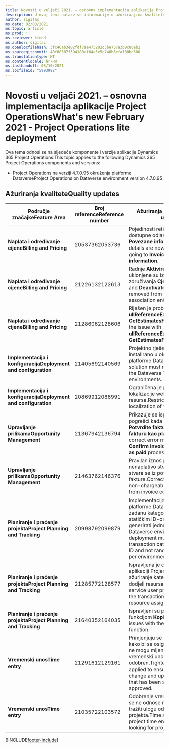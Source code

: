 ```yaml
---
title: Novosti u veljači 2021. – osnovna implementacija aplikacije Project Operations
description: U ovoj temi nalaze se informacije o ažuriranjima kvalitete dostupnim u izdanju osnovne implementacije aplikacije Project Operations za veljaču 2021.
author: sigitac
ms.date: 02/08/2021
ms.topic: article
ms.prod: ''
ms.reviewer: kfend
ms.author: sigitac
ms.openlocfilehash: 3fc46ab3e82fdf7ae473202c5be737a3b8c86ab2
ms.sourcegitcommit: 40f68387f594180af64a5e5c748b6efa188bd300
ms.translationtype: HT
ms.contentlocale: hr-HR
ms.lasthandoff: 05/10/2021
ms.locfileid: "5993992"
---
```

# <a name="whats-new-february-2021---project-operations-lite-deployment"></a><span data-ttu-id="6f630-103">Novosti u veljači 2021. – osnovna implementacija aplikacije Project Operations</span><span class="sxs-lookup"><span data-stu-id="6f630-103">What's new February 2021 - Project Operations lite deployment</span></span>

<span data-ttu-id="6f630-104">Ova tema odnosi se na sljedeće komponente i verzije aplikacije Dynamics 365 Project Operations:</span><span class="sxs-lookup"><span data-stu-id="6f630-104">This topic applies to the following Dynamics 365 Project Operations components and versions:</span></span>

  - <span data-ttu-id="6f630-105">Project Operations na verziji 4.7.0.95 okruženja platforme Dataverse</span><span class="sxs-lookup"><span data-stu-id="6f630-105">Project Operations on Dataverse environment version 4.7.0.95</span></span>

## <a name="quality-updates"></a><span data-ttu-id="6f630-106">Ažuriranja kvalitete</span><span class="sxs-lookup"><span data-stu-id="6f630-106">Quality updates</span></span>

| <span data-ttu-id="6f630-107">**Područje značajke**</span><span class="sxs-lookup"><span data-stu-id="6f630-107">**Feature Area**</span></span> | <span data-ttu-id="6f630-108">**Broj reference**</span><span class="sxs-lookup"><span data-stu-id="6f630-108">**Reference number**</span></span> | <span data-ttu-id="6f630-109">**Ažuriranja kvalitete**</span><span class="sxs-lookup"><span data-stu-id="6f630-109">**Quality update**</span></span> |
| --- | --- | --- |
| <span data-ttu-id="6f630-110">**Naplata i određivanje cijene**</span><span class="sxs-lookup"><span data-stu-id="6f630-110">**Billing and Pricing**</span></span> | <span data-ttu-id="6f630-111">2053736</span><span class="sxs-lookup"><span data-stu-id="6f630-111">2053736</span></span> | <span data-ttu-id="6f630-112">Pojedinosti retka fakture sada su dostupne odlaskom na **Faktura** > **Povezane informacije**.</span><span class="sxs-lookup"><span data-stu-id="6f630-112">Invoice line details are now accessible by going to **Invoice** > **Related information**.</span></span> |
| <span data-ttu-id="6f630-113">**Naplata i određivanje cijene**</span><span class="sxs-lookup"><span data-stu-id="6f630-113">**Billing and Pricing**</span></span> | <span data-ttu-id="6f630-114">2122613</span><span class="sxs-lookup"><span data-stu-id="6f630-114">2122613</span></span> | <span data-ttu-id="6f630-115">Radnje **Aktiviraj** i **Deaktiviraj** uklonjene su iz entiteta združivanja **Cjenik**.</span><span class="sxs-lookup"><span data-stu-id="6f630-115">The **Activate** and **Deactivate** actions were removed from the **Price List** association entities.</span></span> |
| <span data-ttu-id="6f630-116">**Naplata i određivanje cijene**</span><span class="sxs-lookup"><span data-stu-id="6f630-116">**Billing and Pricing**</span></span> | <span data-ttu-id="6f630-117">2128606</span><span class="sxs-lookup"><span data-stu-id="6f630-117">2128606</span></span> | <span data-ttu-id="6f630-118">Riješen je problem sa **ullReferenceException** u dodatku **GetEstimatesForProject**.</span><span class="sxs-lookup"><span data-stu-id="6f630-118">Resolved the issue with **ullReferenceException** in the **GetEstimatesForProject** plug-in.</span></span> |
| <span data-ttu-id="6f630-119">**Implementacija i konfiguracija**</span><span class="sxs-lookup"><span data-stu-id="6f630-119">**Deployment and configuration**</span></span> | <span data-ttu-id="6f630-120">2140569</span><span class="sxs-lookup"><span data-stu-id="6f630-120">2140569</span></span> | <span data-ttu-id="6f630-121">Projektno rješenje ne mora biti instalirano u okruženju Teams platforme Dataverse.</span><span class="sxs-lookup"><span data-stu-id="6f630-121">Project solution must not be installed in the Dataverse Teams environments.</span></span> |
| <span data-ttu-id="6f630-122">**Implementacija i konfiguracija**</span><span class="sxs-lookup"><span data-stu-id="6f630-122">**Deployment and configuration**</span></span> | <span data-ttu-id="6f630-123">2086991</span><span class="sxs-lookup"><span data-stu-id="6f630-123">2086991</span></span> | <span data-ttu-id="6f630-124">Ograničena je prilagodba lokalizacije web-resursa.</span><span class="sxs-lookup"><span data-stu-id="6f630-124">Restricted customizing localization of web resources.</span></span> |
| <span data-ttu-id="6f630-125">**Upravljanje prilikama**</span><span class="sxs-lookup"><span data-stu-id="6f630-125">**Opportunity Management**</span></span> | <span data-ttu-id="6f630-126">2136794</span><span class="sxs-lookup"><span data-stu-id="6f630-126">2136794</span></span> | <span data-ttu-id="6f630-127">Prikazuje se ispravna poruka o pogrešci kada ne uspije postupak **Potvrdite fakturu** ili **Označite fakturu kao plaćenu**.</span><span class="sxs-lookup"><span data-stu-id="6f630-127">Display correct error message when **Confirm invoice** or **Mark invoice as paid** process fails,</span></span> |
| <span data-ttu-id="6f630-128">**Upravljanje prilikama**</span><span class="sxs-lookup"><span data-stu-id="6f630-128">**Opportunity Management**</span></span> | <span data-ttu-id="6f630-129">2146376</span><span class="sxs-lookup"><span data-stu-id="6f630-129">2146376</span></span> | <span data-ttu-id="6f630-130">Pravilan iznos poreza u nenaplativo stvarnom podatku stvara se iz potvrde fakture.</span><span class="sxs-lookup"><span data-stu-id="6f630-130">Corrected tax amount in a non-chargeable actual is created from invoice confirmation.</span></span> |
| <span data-ttu-id="6f630-131">**Planiranje i praćenje projekta**</span><span class="sxs-lookup"><span data-stu-id="6f630-131">**Project Planning and Tracking**</span></span> | <span data-ttu-id="6f630-132">2099879</span><span class="sxs-lookup"><span data-stu-id="6f630-132">2099879</span></span> | <span data-ttu-id="6f630-133">Implementacija okruženja platforme Dataverse mora stvoriti zadanu kategoriju transakcije sa statičkim ID-om, a ne nasumično generirati jednu po okruženju.</span><span class="sxs-lookup"><span data-stu-id="6f630-133">The Dataverse environment deployment must create a default transaction category with a static ID and not randomly generate one per environment.</span></span> |
| <span data-ttu-id="6f630-134">**Planiranje i praćenje projekta**</span><span class="sxs-lookup"><span data-stu-id="6f630-134">**Project Planning and Tracking**</span></span> | <span data-ttu-id="6f630-135">2128577</span><span class="sxs-lookup"><span data-stu-id="6f630-135">2128577</span></span> | <span data-ttu-id="6f630-136">Ispravljena je ovlast korisnika u aplikaciji Project service za ažuriranje kategorije transakcije u dodjeli resursa.</span><span class="sxs-lookup"><span data-stu-id="6f630-136">Fixed the Project service user privileges to update the transaction category on a resource assignment.</span></span> |
| <span data-ttu-id="6f630-137">**Planiranje i praćenje projekta**</span><span class="sxs-lookup"><span data-stu-id="6f630-137">**Project Planning and Tracking**</span></span> | <span data-ttu-id="6f630-138">2164035</span><span class="sxs-lookup"><span data-stu-id="6f630-138">2164035</span></span> | <span data-ttu-id="6f630-139">Ispravljeni su problemi s funkcijom **Kopiraj projekt**.</span><span class="sxs-lookup"><span data-stu-id="6f630-139">Fixed issues with the **Copy Project** function.</span></span> |
| <span data-ttu-id="6f630-140">**Vremenski unos**</span><span class="sxs-lookup"><span data-stu-id="6f630-140">**Time entry**</span></span> | <span data-ttu-id="6f630-141">2129161</span><span class="sxs-lookup"><span data-stu-id="6f630-141">2129161</span></span> | <span data-ttu-id="6f630-142">Primjenjuju se stroža ograničenja kako bi se osiguralo da korisnici ne mogu mijenjati i ažurirati vremenski unos koji je poslan ili odobren.</span><span class="sxs-lookup"><span data-stu-id="6f630-142">Tighter restrictions are applied to ensure users can't change and update a time entry that has been submitted or approved.</span></span> |
| <span data-ttu-id="6f630-143">**Vremenski unos**</span><span class="sxs-lookup"><span data-stu-id="6f630-143">**Time entry**</span></span> | <span data-ttu-id="6f630-144">2103572</span><span class="sxs-lookup"><span data-stu-id="6f630-144">2103572</span></span> | <span data-ttu-id="6f630-145">Odobrenje vremena za unose koji se ne odnose na projekt ne smije tražiti ulogu odobravatelja projekta.</span><span class="sxs-lookup"><span data-stu-id="6f630-145">Time approval for non-project time entries must not be looking for project approver role.</span></span> |


[!INCLUDE[footer-include](../../includes/footer-banner.md)]